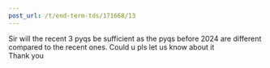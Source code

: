 ```yaml
---
post_url: /t/end-term-tds/171668/13
---
```

Sir will the recent 3 pyqs be sufficient as the pyqs before 2024 are different compared to the recent ones. Could u pls let us know about it  
Thank you